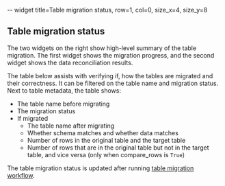 -- widget title=Table migration status, row=1, col=0, size_x=4, size_y=8

## Table migration status

The two widgets on the right show high-level summary of the table migration. The first widget shows the migration 
progress, and the second widget shows the data reconciliation results.


The table below assists with verifying if, how the tables are migrated and their correctness. It can be filtered on the 
table name and migration status. Next to table metadata, the table shows:
- The table name before migrating
- The migration status
- If migrated
  - The table name after migrating
  - Whether schema matches and whether data matches
  - Number of rows in the original table and the target table
  - Number of rows that are in the original table but not in the target table, and vice versa (only when compare_rows is `True`)

The table migration status is updated after running [table migration workflow](https://github.com/databrickslabs/ucx/blob/main/README.md#table-migration-workflow).
